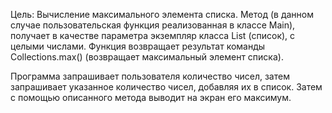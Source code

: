 Цель: Вычисление максимального элемента списка.
Метод
(в данном случае пользовательская
функция реализованная в классе Main),
получает в качестве параметра экземпляр
класса List (список), с целыми числами.
Функция возвращает результат команды
Collections.max() (возвращает максимальный элемент списка).

Программа запрашивает пользователя количество чисел, затем
запрашивает указанное количество чисел, добавляя их в список.
Затем с помощью описанного метода выводит на экран его максимум.
